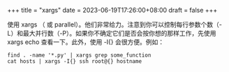 +++
title = "xargs"
date = 2023-06-19T17:26:00+08:00
draft = false
+++

使用 xargs （ 或 parallel）。他们非常给力。注意到你可以控制每行参数个数（-L）和最大并行数（-P）。如果你不确定它们是否会按你想的那样工作，先使用 xargs echo 查看一下。此外，使用 -I{} 会很方便。例如：

```shell
find . -name '*.py' | xargs grep some_function
cat hosts | xargs -I{} ssh root@{} hostname
```
